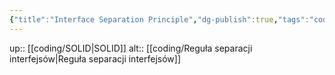 ```yaml
---
{"title":"Interface Separation Principle","dg-publish":true,"tags":"coding/SOLID","language":"en","permalink":"/coding/interface-separation-principle/","dgPassFrontmatter":true}
---
```


up:: [[coding/SOLID\|SOLID]]
alt:: [[coding/Reguła separacji interfejsów\|Reguła separacji interfejsów]]
